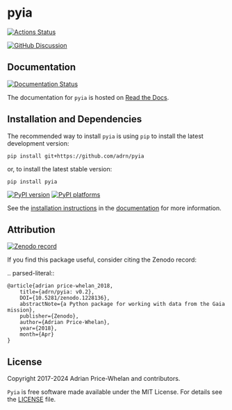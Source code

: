 # pyia

[![Actions Status][actions-badge]][actions-link]

[![GitHub Discussion][github-discussions-badge]][github-discussions-link]

<!-- SPHINX-START -->

<!-- prettier-ignore-start -->
[actions-badge]:            https://github.com/adrn/pyia/workflows/CI/badge.svg
[actions-link]:             https://github.com/adrn/pyia/actions
[conda-badge]:              https://img.shields.io/conda/vn/conda-forge/pyia
[conda-link]:               https://github.com/conda-forge/pyia-feedstock
[github-discussions-badge]: https://img.shields.io/static/v1?label=Discussions&message=Ask&color=blue&logo=github
[github-discussions-link]:  https://github.com/adrn/pyia/discussions
[pypi-link]:                https://pypi.org/project/pyia/
[pypi-platforms]:           https://img.shields.io/pypi/pyversions/pyia
[pypi-version]:             https://img.shields.io/pypi/v/pyia
[rtd-badge]:                https://readthedocs.org/projects/pyia/badge/?version=latest
[rtd-link]:                 https://pyia.readthedocs.io/en/latest/?badge=latest
[zenodo-badge]:             https://zenodo.org/badge/DOI/10.5281/zenodo.1228136.svg
[zenodo-link]:              https://doi.org/10.5281/zenodo.1228136

<!-- prettier-ignore-end -->

## Documentation

[![Documentation Status][rtd-badge]][rtd-link]

The documentation for `pyia` is hosted on [Read the Docs](http://pyia.rtfd.io).

## Installation and Dependencies

The recommended way to install `pyia` is using `pip` to install the latest
development version:

    pip install git+https://github.com/adrn/pyia

or, to install the latest stable version:

    pip install pyia

[![PyPI version][pypi-version]][pypi-link]
[![PyPI platforms][pypi-platforms]][pypi-link]

See the [installation instructions](http://pyia.rtfd.io/en/latest/install.html)
in the [documentation](http://pyia.rtfd.io) for more information.

## Attribution

[![Zenodo record][zenodo-badge]][zenodo-link]

If you find this package useful, consider citing the Zenodo record:

.. parsed-literal::

    @article{adrian price-whelan_2018,
        title={adrn/pyia: v0.2},
        DOI={10.5281/zenodo.1228136},
        abstractNote={a Python package for working with data from the Gaia mission},
        publisher={Zenodo},
        author={Adrian Price-Whelan},
        year={2018},
        month={Apr}
    }

## License

Copyright 2017-2024 Adrian Price-Whelan and contributors.

`Pyia` is free software made available under the MIT License. For details see
the [LICENSE](https://github.com/adrn/pyia/blob/master/LICENSE) file.
